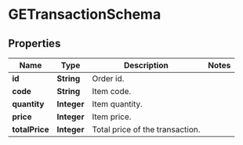 

# GETransactionSchema


## Properties

| Name | Type | Description | Notes |
|------------ | ------------- | ------------- | -------------|
|**id** | **String** | Order id. |  |
|**code** | **String** | Item code. |  |
|**quantity** | **Integer** | Item quantity. |  |
|**price** | **Integer** | Item price. |  |
|**totalPrice** | **Integer** | Total price of the transaction. |  |



